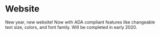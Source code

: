 # Website

New year, new website! Now with ADA compliant features like changeable text size, colors, and font family. Will be completed in early 2020.